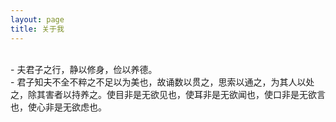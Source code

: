 ```yaml
---
layout: page
title: 关于我 
---
```

<br/>
- 夫君子之行，静以修身，俭以养德。<br/>
- 君子知夫不全不粹之不足以为美也，故诵数以贯之，思索以通之，为其人以处之，除其害者以持养之。使目非是无欲见也，使耳非是无欲闻也，使口非是无欲言也，使心非是无欲虑也。

[.-.]: 我脱离不了一个平凡人类的定义，没有能力改变任何事情，只希望能看清这个世界。
[.-.]: 三座大山：享乐主义、怀疑主义、虚无主义。享乐主义与怀疑主义的缺陷是显而易见的，虚无主义是错误吗？虚无主义不是错误，它也是一种解释世界的学说。我在虚无主义与存在主义中间挣扎。但是虚无主义对我产生了消极的影响，我对这个概念理解的越清晰，越能感觉到它对我形成了阻碍。我认为看山不是山是虚无主义，看山还是山是存在主义。希望能脱离虚无主义的折磨，转到存在主义的阵营。罗曼罗兰：世界上只有一种英雄主义，就是看透了生活的本质之后仍然热爱生活。
<!-- 
1存在先于本质。
人话版：人不是带着什么目的、意义、使命、价值来的，而是一下子就在这了，先有了你我他，然后大家开始考虑：我要干点啥。
通俗解释：不知道为啥来的，但来都来了，干点什么吧。
2世界是荒谬的。
人话版：这个世界也是不带目的地biu一下出现的，不仅不带目的，还没什么逻辑，你以为认识到的真理，分分钟被现实打脸，又发现一个真理，又打脸。
通俗解释：别太较真，你看不透的。
3自由选择。
人话版：大家都是biu一下出现的，谁也管不了谁，谁也不比谁高明，也没人愿意管你，你爱干嘛干嘛。
通俗解释：好像已经很通俗了……就是没人管你，爱干嘛干嘛的意思。
-->
[.-.]: 人在异化，资本主义、消费主义、享乐主义无处不在侵蚀着人作为人的本质。人正在异化成没有自我的机器。
<!--{% include comments.html %}-->